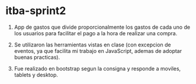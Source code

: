# itba-sprint2
1. App de gastos que divide proporcionalmente los gastos de cada uno de los usuarios para facilitar el pago a la hora de realizar una compra.

2. Se utilizaron las herramientas vistas en clase (con excepcion de eventos, ya que facilita mi trabajo en JavaScript, ademas de adoptar buenas practicas).

3. Fue realizado en bootstrap segun la consigna y responde a moviles, tablets y desktop.
